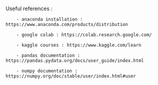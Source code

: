 Useful references : 

        - anaconda installation : https://www.anaconda.com/products/distribution

        - google colab : https://colab.research.google.com/

        - kaggle courses : https://www.kaggle.com/learn 

        - pandas documentation : https://pandas.pydata.org/docs/user_guide/index.html

        - numpy documentation : https://numpy.org/doc/stable/user/index.html#user

        